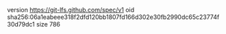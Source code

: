 version https://git-lfs.github.com/spec/v1
oid sha256:06a1eabeee318f2dfd120bb1807fd166d302e30fb2990dc65c23774f30d79dc1
size 786
